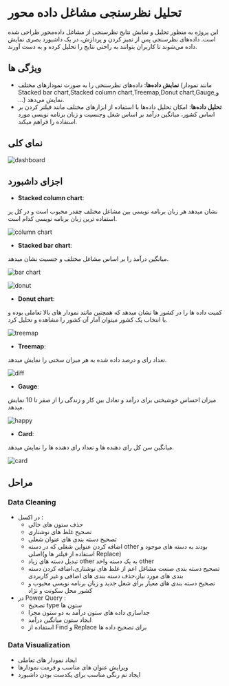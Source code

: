 # تحلیل نظرسنجی مشاغل داده محور
این پروژه به منظور تحلیل و نمایش نتایج نظرسنجی از مشاغل داده‌محور طراحی شده است. داده‌های نظرسنجی پس از تمیز کردن و پردازش، در یک داشبورد بصری نمایش داده می‌شوند تا کاربران بتوانند به راحتی نتایج را تحلیل کرده و به دست آورند.

## ویژگی ها

- **نمایش داده‌ها**: داده‌های نظرسنجی را به صورت نمودارهای مختلف (مانند نمودار Stacked bar chart,Stacked column chart,Treemap,Donut chart,Gauge,و ...) نمایش می‌دهد.
- **تحلیل داده‌ها**: امکان تحلیل داده‌ها با استفاده از ابزارهای مختلف مانند فیلتر کردن بر اساس کشور، میانگین درآمد بر اساس شغل وجنسیت و زبان برنامه نویسی مورد استفاده را فراهم میکند.
 
## نمای کلی
  ![dashboard](https://i.postimg.cc/Bb1XRsMq/Screenshot-2024-11-01-083331.png)
  
## اجزای داشبورد

- **Stacked column chart**:
 
نشان میدهد هر زبان برنامه نویسی بین مشاغل مختلف چقدر محبوب است و در کل پر استفاده ترین زبان برنامه نویسی کدام است.

  ![column chart](https://i.postimg.cc/ZYcbKWv1/Screenshot-2024-11-01-083537.png)

- **Stacked bar chart**:

میانگین درآمد را بر اساس مشاغل مختلف و جنسیت نشان میدهد.

  ![bar chart](https://i.postimg.cc/JnvjXKT0/Screenshot-2024-11-01-071624.png)

  ![donut](https://i.postimg.cc/dtBLP48C/Screenshot-2024-11-01-071522.png)

  

- **Donut chart**:

کمیت داده ها را در کشور ها نشان میدهد که همچنین مانند نمودار های بالا تعاملی بوده و با انتخاب یک کشور میتوان آمار آن کشور را مشاهده و تحلیل کرد.

 ![treemap](https://i.postimg.cc/Cx14tvRP/Screenshot-2024-11-01-072753.png)

 

- **Treemap**:

تعداد رای و درصد داده شده به هر میزان سختی را نمایش میدهد.

 ![diff](https://i.postimg.cc/fbTmk5n4/Screenshot-2024-11-01-072837.png)

 


 - **Gauge**:

میزان احساس خوشبختی برای درآمد و تعادل بین کار و زندگی را از صفر تا 10 نمایش میدهد.

 ![happy](https://i.postimg.cc/Cx86mhzM/Screenshot-2024-11-01-072853.png)

 


  - **Card**:

میانگین سن کل رای دهنده ها و تعداد رای دهنده ها را نمایش میدهد.

 ![card](https://i.postimg.cc/htGVtpRk/Screenshot-2024-11-01-072900.png)



 ## مراحل
  ### Data Cleaning

  - در اکسل :
     - حذف ستون های خالی
     - تصحیح غلط های نوشتاری
     - تصحیح دسته بندی های عنوان شغلی
     - اضافه کردن عنواین شغلی که در دسته other بودند به دسته های موجود و اصلی(استفاده از فیلتر ها و Replace)
     - تبدیل دسته های زیاد other به یک دسته واحد other
     - تصحیح دسته بندی صنعت مشاغل اعم از غلط های نوشتاری،اضافه کردن دسته بندی های مورد نیاز،حذف دسته بندی های اضافی و غیر کاربردی
     - تصحیح دسته بندی های معیار برای شغل جدید و زبان برنامه نویسی محبوب و کشور محل سکونت و نژاد
  - در Power Query :
     - تصحیح type ستون ها
     - جداسازی داده های ستون درآمد به دو ستون مجزا
     - ایجاد ستون میانگین درآمد
     - استفاده از Find و Replace برای تصحیح داده ها

### Data Visualization

   - ایجاد نمودار های تعاملی 
   - ویرایش عنوان های مناسب و فرمت نمودارها
   - ایجاد تم رنگی مناسب برای یکدست بودن داشبورد
     
